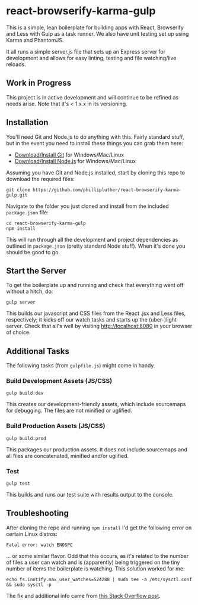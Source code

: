 # react-browserify-karma-gulp
This is a simple, lean boilerplate for building apps with React, Browserify and Less with Gulp as a task runner. We also have unit testing set up using Karma and PhantomJS.

It all runs a simple server.js file that sets up an Express server for development and allows for easy linting, testing and file watching/live reloads.

## Work in Progress

This project is in active development and will continue to be refined as needs arise. Note that it's < 1.x.x in its versioning. 

## Installation

You'll need Git and Node.js to do anything with this. Fairly standard stuff, but in the event you need to install these things you can grab them here:

* [Download/Install Git](https://git-scm.com/book/en/v2/Getting-Started-Installing-Git) for Windows/Mac/Linux
* [Download/Install Node.js](https://nodejs.org/en/download/) for Windows/Mac/Linux

Assuming you have Git and Node.js installed, start by cloning this repo to download the required files:

    git clone https://github.com/phillipluther/react-browserify-karma-gulp.git

Navigate to the folder you just cloned and install from the included `package.json` file:

    cd react-browserify-karma-gulp
    npm install

This will run through all the development and project dependencies as outlined in `package.json` (pretty standard Node stuff). When it's done you should be good to go.

## Start the Server

To get the boilerplate up and running and check that everything went off without a hitch, do:

    gulp server

This builds our javascript and CSS files from the React .jsx and Less files, respectively; it kicks off our watch tasks and starts up the (uber-)light server. Check that all's well by visiting [http://localhost:8080](http://localhost:8080) in your browser of choice.

## Additional Tasks

The following tasks (from `gulpfile.js`) might come in handy.

### Build Development Assets (JS/CSS)

    gulp build:dev

This creates our development-friendly assets, which include sourcemaps for debugging. The files are not minified or uglified.

### Build Production Assets (JS/CSS)

    gulp build:prod

This packages our production assets. It does not include sourcemaps and all files are concatenated, minified and/or uglified.

### Test

    gulp test

This builds and runs our test suite with results output to the console.

## Troubleshooting

After cloning the repo and running `npm install` I'd get the following error on certain Linux distros:

    Fatal error: watch ENOSPC

... or some similar flavor. Odd that this occurs, as it's related to the number of files a user can watch and is (apparently) being triggered on the tiny number of items the boilerplate is watching. This solution worked for me:

    echo fs.inotify.max_user_watches=524288 | sudo tee -a /etc/sysctl.conf && sudo sysctl -p

The fix and additional info came from [this Stack Overflow post](http://stackoverflow.com/questions/16748737/grunt-watch-error-waiting-fatal-error-watch-enospc).
